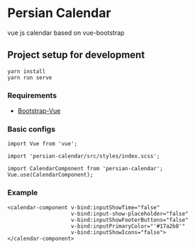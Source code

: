 # Persian Calendar
vue js calendar based on vue-bootstrap

## Project setup for development
```
yarn install
yarn run serve
```

### Requirements
- [Bootstrap-Vue](https://bootstrap-vue.js.org/)

### Basic configs
```
import Vue from 'vue';

import 'persian-calendar/src/styles/index.scss';

import CalendarComponent from 'persian-calendar';
Vue.use(CalendarComponent);
```

### Example
```
<calendar-component v-bind:inputShowTime="false"
                    v-bind:input-show-placeholder="false"
                    v-bind:inputShowFooterButtons="false"
                    v-bind:inputPrimaryColor="'#17a2b8'"
                    v-bind:inputShowIcons="false">
</calendar-component>
```
